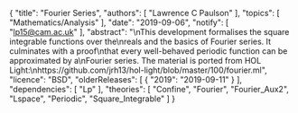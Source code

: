 {
    "title": "Fourier Series",
    "authors": [
        "Lawrence C Paulson"
    ],
    "topics": [
        "Mathematics/Analysis"
    ],
    "date": "2019-09-06",
    "notify": [
        "lp15@cam.ac.uk"
    ],
    "abstract": "\nThis development formalises the square integrable functions over the\nreals and the basics of Fourier series. It culminates with a proof\nthat every well-behaved periodic function can be approximated by a\nFourier series. The material is ported from HOL Light:\nhttps://github.com/jrh13/hol-light/blob/master/100/fourier.ml",
    "licence": "BSD",
    "olderReleases": [
        {
            "2019": "2019-09-11"
        }
    ],
    "dependencies": [
        "Lp"
    ],
    "theories": [
        "Confine",
        "Fourier",
        "Fourier_Aux2",
        "Lspace",
        "Periodic",
        "Square_Integrable"
    ]
}